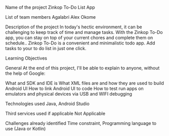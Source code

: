 Name of the project
Zinkop To-Do List App

List of team members
Agalabri Alex Okome

Description of the project
In today's hectic environment, it can be challenging to keep track of time and manage tasks. 
With the Zinkop To-Do app, you can stay on top of your current chores and complete them on schedule.. 
Zinkop To-Do is a convenient and minimalistic todo app. Add tasks to your to do list in just one click.

Learning Objectives

General
At the end of this project, I'll be able to explain to anyone, without the help of Google:

What and SDK and IDE is
What XML files are and how they are used to build Android UI
How to link Android UI to code
How to test run apps on emulators and physical devices via USB and WIFI debugging

Technologies used
Java, Android Studio

Third services used if applicable
Not Applicable

Challenges already identified
Time constraint, Programming language to use (Java or Kotlin)

